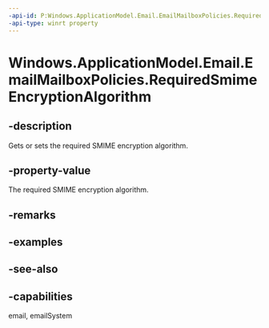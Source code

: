 ```yaml
---
-api-id: P:Windows.ApplicationModel.Email.EmailMailboxPolicies.RequiredSmimeEncryptionAlgorithm
-api-type: winrt property
---
```


<!-- Property syntax
public Windows.Foundation.IReference<Windows.ApplicationModel.Email.EmailMailboxSmimeEncryptionAlgorithm> RequiredSmimeEncryptionAlgorithm { get;  set; }
-->

# Windows.ApplicationModel.Email.EmailMailboxPolicies.RequiredSmimeEncryptionAlgorithm

## -description
Gets or sets the required SMIME encryption algorithm.

## -property-value
The required SMIME encryption algorithm.

## -remarks

## -examples

## -see-also

## -capabilities
email, emailSystem
